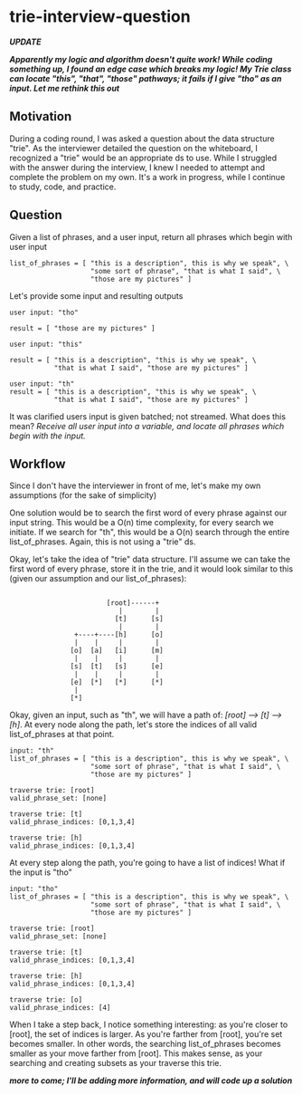 # trie-interview-question

***UPDATE***

***Apparently my logic and algorithm doesn't quite work! While coding something up, I found an edge case which breaks my logic! My Trie class can locate "this", "that", "those" pathways; it fails if I give "tho" as an input. Let me rethink this out***

## Motivation

During a coding round, I was asked a question about the data structure "trie". As the interviewer detailed the question on the whiteboard, I recognized a "trie" would be an appropriate ds to use. While I struggled with the answer during the interview, I knew I needed to attempt and complete the problem on my own. It's a work in progress, while I continue to study, code, and practice.

## Question

Given a list of phrases, and a user input, return all phrases which begin with user input 

```
list_of_phrases = [ "this is a description", this is why we speak", \
                    "some sort of phrase", "that is what I said", \
                    "those are my pictures" ] 
```

Let's provide some input and resulting outputs

```
user input: "tho"

result = [ "those are my pictures" ]
```

```
user input: "this"

result = [ "this is a description", "this is why we speak", \
           "that is what I said", "those are my pictures" ]
```

```
user input: "th"
result = [ "this is a description", "this is why we speak", \
           "that is what I said", "those are my pictures" ] 
```

It was clarified users input is given batched; not streamed. What does this mean? *Receive all user input into a variable, and locate all phrases which begin with the input.*

## Workflow

Since I don't have the interviewer in front of me, let's make my own assumptions (for the sake of simplicity)

One solution would be to search the first word of every phrase against our input string. This would be a O(n) time complexity, for every search we initiate. If we search for "th", this would be a O(n) search through the entire list_of_phrases. Again, this is not using a "trie" ds.

Okay, let's take the idea of "trie" data structure. I'll assume we can take the first word of every phrase, store it in the trie, and it would look similar to this (given our assumption and our list_of_phrases):

```

                        [root]------+
                           |        |  
                          [t]      [s]
                           |        |
                +----+----[h]      [o]
                |    |     |        |
               [o]  [a]   [i]      [m]
                |    |     |        |
               [s]  [t]   [s]      [e]
                |    |     |        |
               [e]  [*]   [*]      [*]
                |
               [*]
```

Okay, given an input, such as "th", we will have a path of: *[root] --> [t] --> [h]*. At every node along the path, let's store the indices of all valid list_of_phrases at that point. 

```
input: "th"
list_of_phrases = [ "this is a description", this is why we speak", \
                    "some sort of phrase", "that is what I said", \
                    "those are my pictures" ]

traverse trie: [root]
valid_phrase_set: [none]

traverse trie: [t]
valid_phrase_indices: [0,1,3,4]

traverse trie: [h]
valid_phrase_indices: [0,1,3,4]
```

At every step along the path, you're going to have a list of indices! What if the input is "tho"

```
input: "tho"
list_of_phrases = [ "this is a description", this is why we speak", \
                    "some sort of phrase", "that is what I said", \
                    "those are my pictures" ]

traverse trie: [root]
valid_phrase_set: [none]

traverse trie: [t]
valid_phrase_indices: [0,1,3,4]

traverse trie: [h]
valid_phrase_indices: [0,1,3,4]

traverse trie: [o]
valid_phrase_indices: [4]
```

When I take a step back, I notice something interesting: as you're closer to [root], the set of indices is larger. As you're farther from [root], you're set becomes smaller. In other words, the searching list_of_phrases becomes smaller as your move farther from [root]. This makes sense, as your searching and creating subsets as your traverse this trie.

***more to come; I'll be adding more information, and will code up a solution***
